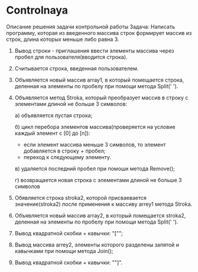 # Controlnaya

Описание решения задачи контрольной работы
Задача:
Написать программу, которая из введенного массива строк формирует массив из строк, длина которых меньше либо равна 3.

1.  Вывод строки - приглашения ввести элементы массива через пробел для пользователя(вводится строка).

2.  Считывается строка, введенная пользователем.

3.  Объявляется новый массив array1, в который помещается строка, деленная на элементы по пробелу при помощи метода Split(' ').

4.  Объявляется метод Stroka, который преобразует массив в строку с элементами длиной не больше 3 символов:

    а) объявляется пустая строка;

    б) цикл перебора элементов массива(проверяется на условие каждый элемент с [0] до [n]):

    - если элемент массива меньше 3 символов, то элемент добавляется в строку + пробел;
    - переход к следующему элементу.

    в) удаляется последний пробел при помоши метода Remove();

    г) возвращается новая строка с элементами длиной не больше 3 символов

5.  Обявляется строка stroka2, которой присваевается значение(stroka2) после применения к массиву arrey1 метода Stroka.

6.  Объявляется новый массив array2, в который помещается stroka2, деленная на элементы по пробелу при помощи метода Split(' ').

7.  Вывод квадратной скобки + кавычки: "[\"";

8.  Вывод массива arrey2, элементы которого разделены запятой и кавычками при помощи метода Join();

9.  Вывод квадратной скобки + кавычки: "\"]".

